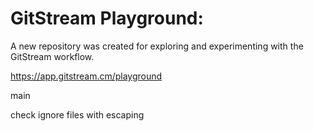 # GitStream Playground:

A new repository was created for exploring and experimenting with the GitStream workflow.

https://app.gitstream.cm/playground

main

check ignore files with escaping

